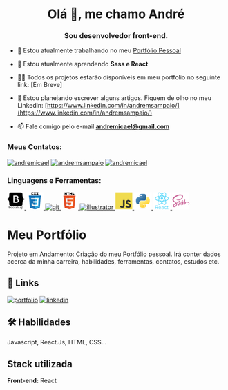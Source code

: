 <h1 align="center">Olá 👋, me chamo André</h1>
<h3 align="center">Sou desenvolvedor front-end.</h3>

- 🔭 Estou atualmente trabalhando no meu [Portfólio Pessoal](https://github.com/AndreMicael/Portfolio_Dev/)

- 🌱 Estou atualmente aprendendo **Sass e React**

- 👨‍💻 Todos os projetos estarão disponíveis em meu portfolio no seguinte link: [Em Breve]

- 📝 Estou planejando escrever alguns artigos. Fiquem de olho no meu Linkedin: [https://www.linkedin.com/in/andremsampaio/](https://www.linkedin.com/in/andremsampaio/)

- 📫 Fale comigo pelo e-mail **andremicael@gmail.com**

<h3 align="left">Meus Contatos:</h3>
<p align="left">
<a href="https://codepen.io/andremicael" target="_blank"><img align="center" src="https://raw.githubusercontent.com/rahuldkjain/github-profile-readme-generator/master/src/images/icons/Social/codepen.svg" alt="andremicael" height="30" width="40" /></a>
<a href="https://linkedin.com/in/andremsampaio" target="_blank"><img align="center" src="https://raw.githubusercontent.com/rahuldkjain/github-profile-readme-generator/master/src/images/icons/Social/linked-in-alt.svg" alt="andremsampaio" height="30" width="40" /></a>
<a href="https://www.behance.net/andremicael" target="_blank"><img align="center" src="https://raw.githubusercontent.com/rahuldkjain/github-profile-readme-generator/master/src/images/icons/Social/behance.svg" alt="andremicael" height="30" width="40" /></a>
</p>

<h3 align="left">Linguagens e Ferramentas:</h3>
<p align="left"> <a href="https://getbootstrap.com" target="_blank" rel="noreferrer"> <img src="https://raw.githubusercontent.com/devicons/devicon/master/icons/bootstrap/bootstrap-plain-wordmark.svg" alt="bootstrap" width="40" height="40"/> </a> <a href="https://www.w3schools.com/css/" target="_blank" rel="noreferrer"> <img src="https://raw.githubusercontent.com/devicons/devicon/master/icons/css3/css3-original-wordmark.svg" alt="css3" width="40" height="40"/> </a> <a href="https://git-scm.com/" target="_blank" rel="noreferrer"> <img src="https://www.vectorlogo.zone/logos/git-scm/git-scm-icon.svg" alt="git" width="40" height="40"/> </a> <a href="https://www.w3.org/html/" target="_blank" rel="noreferrer"> <img src="https://raw.githubusercontent.com/devicons/devicon/master/icons/html5/html5-original-wordmark.svg" alt="html5" width="40" height="40"/> </a> <a href="https://www.adobe.com/in/products/illustrator.html" target="_blank" rel="noreferrer"> <img src="https://www.vectorlogo.zone/logos/adobe_illustrator/adobe_illustrator-icon.svg" alt="illustrator" width="40" height="40"/> </a> <a href="https://developer.mozilla.org/en-US/docs/Web/JavaScript" target="_blank" rel="noreferrer"> <img src="https://raw.githubusercontent.com/devicons/devicon/master/icons/javascript/javascript-original.svg" alt="javascript" width="40" height="40"/> </a> <a href="https://www.python.org" target="_blank" rel="noreferrer"> <img src="https://raw.githubusercontent.com/devicons/devicon/master/icons/python/python-original.svg" alt="python" width="40" height="40"/> </a> <a href="https://reactjs.org/" target="_blank" rel="noreferrer"> <img src="https://raw.githubusercontent.com/devicons/devicon/master/icons/react/react-original-wordmark.svg" alt="react" width="40" height="40"/> </a> <a href="https://sass-lang.com" target="_blank" rel="noreferrer"> <img src="https://raw.githubusercontent.com/devicons/devicon/master/icons/sass/sass-original.svg" alt="sass" width="40" height="40"/> </a> </p>



# Meu Portfólio 

Projeto em Andamento: Criação do meu Portfólio pessoal. Irá conter dados acerca da minha carreira, habilidades, ferramentas, contatos, estudos etc.



## 🔗 Links
[![portfolio](https://img.shields.io/badge/my_portfolio-000?style=for-the-badge&logo=ko-fi&logoColor=white)](#)
[![linkedin](https://img.shields.io/badge/linkedin-0A66C2?style=for-the-badge&logo=linkedin&logoColor=white)](https://www.linkedin.com/in/andremsampaio/)


## 🛠 Habilidades
Javascript, React.Js, HTML, CSS...



## Stack utilizada

**Front-end:** React







